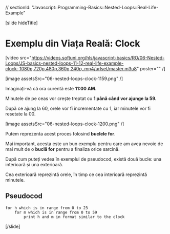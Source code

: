 // sectionId: "Javascript::Programming-Basics::Nested-Loops::Real-Life-Example"

[slide hideTitle]

# Exemplu din Viața Reală: Clock

[video src="https://videos.softuni.org/hls/javascript-basics/RO/06-Nested-Loops/JS-basics-nested-loops-11-12-real-life-example-clock-,1080p,720p,480p,360p,240p,.mp4/urlset/master.m3u8" poster="" /]

[image assetsSrc="06-nested-loops-clock-1159.png" /]

Imaginați-vă că ora curentă este **11:00 AM.**

Minutele de pe ceas vor crește treptat cu **1 până când vor ajunge la 59.**

După ce ajung la 60, orele vor fi incrementate cu 1, iar minutele vor fi resetate la 00.

[image assetsSrc="06-nested-loops-clock-1200.png" /]

Putem reprezenta acest proces folosind **buclele for**.

Mai important, acesta este un bun exemplu pentru care am avea nevoie de mai mult de o **buclă for** pentru a finaliza orice sarcină.

După cum puteți vedea în exemplul de pseudocod, există două bucle: una interioară și una exterioară.

Cea exterioară reprezintă orele, în timp ce cea interioară reprezintă minutele.

## Pseudocod

```
for h which is in range from 0 to 23
    for m which is in range from 0 to 59
        print h and m in format similar to the clock
```
[/slide]
